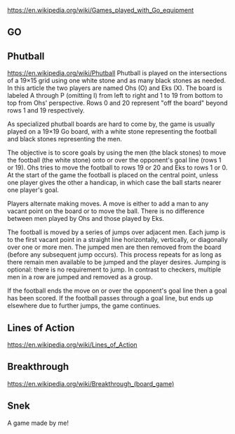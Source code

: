 
https://en.wikipedia.org/wiki/Games_played_with_Go_equipment

## GO

## Phutball
https://en.wikipedia.org/wiki/Phutball
Phutball is played on the intersections of a 19×15 grid using one white stone and as many black stones as needed. In this article the two players are named Ohs (O) and Eks (X). The board is labeled A through P (omitting I) from left to right and 1 to 19 from bottom to top from Ohs' perspective. Rows 0 and 20 represent "off the board" beyond rows 1 and 19 respectively.

As specialized phutball boards are hard to come by, the game is usually played on a 19×19 Go board, with a white stone representing the football and black stones representing the men.

The objective is to score goals by using the men (the black stones) to move the football (the white stone) onto or over the opponent's goal line (rows 1 or 19). Ohs tries to move the football to rows 19 or 20 and Eks to rows 1 or 0. At the start of the game the football is placed on the central point, unless one player gives the other a handicap, in which case the ball starts nearer one player's goal.

Players alternate making moves. A move is either to add a man to any vacant point on the board or to move the ball. There is no difference between men played by Ohs and those played by Eks.

The football is moved by a series of jumps over adjacent men. Each jump is to the first vacant point in a straight line horizontally, vertically, or diagonally over one or more men. The jumped men are then removed from the board (before any subsequent jump occurs). This process repeats for as long as there remain men available to be jumped and the player desires. Jumping is optional: there is no requirement to jump. In contrast to checkers, multiple men in a row are jumped and removed as a group.

If the football ends the move on or over the opponent's goal line then a goal has been scored. If the football passes through a goal line, but ends up elsewhere due to further jumps, the game continues.

## Lines of Action
https://en.wikipedia.org/wiki/Lines_of_Action

## Breakthrough
https://en.wikipedia.org/wiki/Breakthrough_(board_game)

## Snek
A game made by me!
